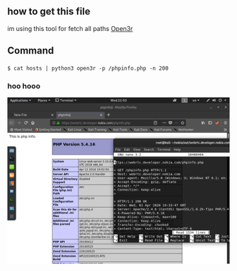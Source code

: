 ## how to get this file

im using this tool for fetch all paths <a href='https://github.com/knassar702/opener'>Open3r</a>

## Command
`$ cat hosts | python3 open3r -p /phpinfo.php -n 200`

### hoo hooo 

<img src='src/phpinfo.png'>
